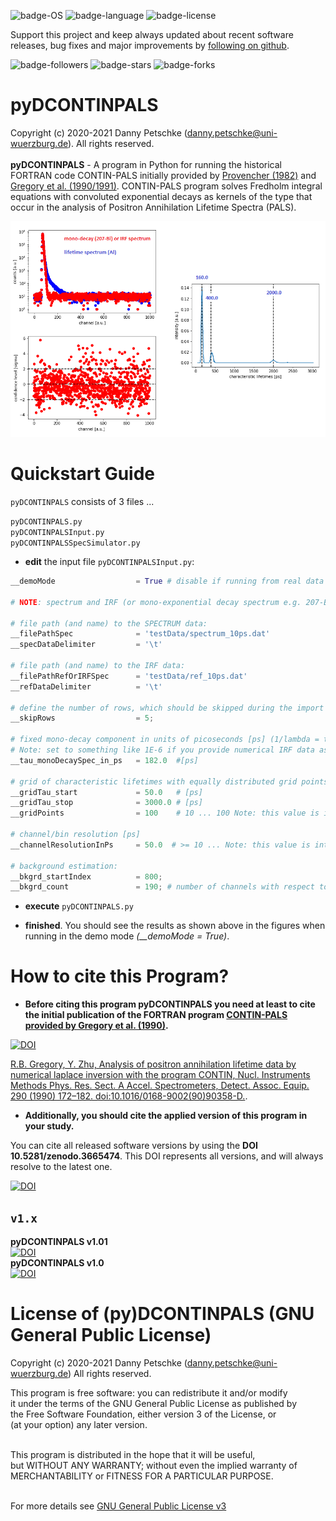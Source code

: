 
![badge-OS](https://img.shields.io/badge/OS-Windows-blue)
![badge-language](https://img.shields.io/badge/language-Python-blue)
![badge-license](https://img.shields.io/badge/license-GNU-blue)

Support this project and keep always updated about recent software releases, bug fixes and major improvements by [following on github](https://github.com/dpscience?tab=followers).

![badge-followers](https://img.shields.io/github/followers/dpscience?style=social)
![badge-stars](https://img.shields.io/github/stars/dpscience/DCONTINPALS?style=social)
![badge-forks](https://img.shields.io/github/forks/dpscience/DCONTINPALS?style=social)

# pyDCONTINPALS

Copyright (c) 2020-2021 Danny Petschke (danny.petschke@uni-wuerzburg.de). All rights reserved.<br><br>
<b>pyDCONTINPALS</b> - A program in Python for running the historical FORTRAN code CONTIN-PALS initially provided by [Provencher (1982)](https://www.sciencedirect.com/science/article/abs/pii/0010465582901746) and [Gregory et al. (1990/](https://www.sciencedirect.com/science/article/abs/pii/016890029090358D)[1991)](https://www.sciencedirect.com/science/article/abs/pii/016890029190367Y). CONTIN-PALS program solves Fredholm integral equations with convoluted exponential decays as kernels of the type that occur in the analysis of Positron Annihilation Lifetime Spectra (PALS).<br>

![demo](/demo.png)

# Quickstart Guide

`pyDCONTINPALS` consists of 3 files ...<br>

`pyDCONTINPALS.py`<br>
`pyDCONTINPALSInput.py`<br>
`pyDCONTINPALSSpecSimulator.py`<br>

* <b>edit</b> the input file `pyDCONTINPALSInput.py`:

```python
__demoMode                  = True # disable if running from real data

# NOTE: spectrum and IRF (or mono-exponential decay spectrum e.g. 207-Bi) data vectors require equal length!

# file path (and name) to the SPECTRUM data:
__filePathSpec              = 'testData/spectrum_10ps.dat'
__specDataDelimiter         = '\t'

# file path (and name) to the IRF data:
__filePathRefOrIRFSpec      = 'testData/ref_10ps.dat'
__refDataDelimiter          = '\t'

# define the number of rows, which should be skipped during the import (e.g. for ignoring the header entries):
__skipRows                  = 5;

# fixed mono-decay component in units of picoseconds [ps] (1/lambda = tau):
# Note: set to something like 1E-6 if you provide numerical IRF data as input such as recorded from 60-Co
__tau_monoDecaySpec_in_ps   = 182.0  #[ps]

# grid of characteristic lifetimes with equally distributed grid points defining the resulting intensity spectrum
__gridTau_start             = 50.0   # [ps]
__gridTau_stop              = 3000.0 # [ps]
__gridPoints                = 100    # 10 ... 100 Note: this value is internally limited to 100 by CONTIN

# channel/bin resolution [ps]
__channelResolutionInPs     = 50.0  # >= 10 ... Note: this value is internally limited by CONTIN

# background estimation:
__bkgrd_startIndex          = 800;
__bkgrd_count               = 190; # number of channels with respect to the 'startIndex'
```
* <b>execute</b> `pyDCONTINPALS.py`<br>

* <b>finished</b>. You should see the results as shown above in the figures when running in the demo mode <i>(__demoMode = True)</i>.

# How to cite this Program?

* <b>Before citing this program <b>pyDCONTINPALS</b> you need at least to cite the initial publication of the FORTRAN program [CONTIN-PALS provided by Gregory et al. (1990)](https://www.sciencedirect.com/science/article/abs/pii/016890029090358D).</b>

[![DOI](https://img.shields.io/badge/DOI-10.1016%2F0168--9002(90)90358--D-yellowgreen)](https://www.sciencedirect.com/science/article/abs/pii/016890029090358D)

[R.B. Gregory, Y. Zhu, Analysis of positron annihilation lifetime data by numerical laplace inversion with the program CONTIN, Nucl. Instruments Methods Phys. Res. Sect. A Accel. Spectrometers, Detect. Assoc. Equip. 290 (1990) 172–182. doi:10.1016/0168-9002(90)90358-D.](https://doi.org/10.1016/0168-9002(90)90358-D).

* <b>Additionally, you should cite the applied version of this program in your study.</b><br>

You can cite all released software versions by using the <b>DOI 10.5281/zenodo.3665474</b>. This DOI represents all versions, and will always resolve to the latest one.<br>

[![DOI](https://zenodo.org/badge/DOI/10.5281/zenodo.3665474.svg)](https://doi.org/10.5281/zenodo.3665475)

## ``v1.x``
<b>pyDCONTINPALS v1.01</b><br>[![DOI](https://zenodo.org/badge/DOI/10.5281/zenodo.4452238.svg)](https://doi.org/10.5281/zenodo.4452238)<br>
<b>pyDCONTINPALS v1.0</b><br>[![DOI](https://zenodo.org/badge/DOI/10.5281/zenodo.3665475.svg)](https://doi.org/10.5281/zenodo.3665475)<br>
 
 # License of (py)DCONTINPALS (GNU General Public License) 
 Copyright (c) 2020-2021 Danny Petschke (danny.petschke@uni-wuerzburg.de) All rights reserved.<br>

<p align="justify">This program is free software: you can redistribute it and/or modify<br>
it under the terms of the GNU General Public License as published by<br>
the Free Software Foundation, either version 3 of the License, or<br>
(at your option) any later version.<br><br>

This program is distributed in the hope that it will be useful,<br>
but WITHOUT ANY WARRANTY; without even the implied warranty of<br>
MERCHANTABILITY or FITNESS FOR A PARTICULAR PURPOSE.<br><br></p>

For more details see [GNU General Public License v3](https://www.gnu.org/licenses/gpl-3.0)
